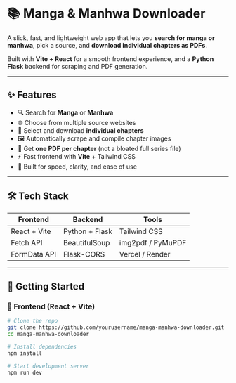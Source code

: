 # 📚 Manga & Manhwa Downloader

A slick, fast, and lightweight web app that lets you **search for manga or manhwa**, pick a source, and **download individual chapters as PDFs**.

Built with **Vite + React** for a smooth frontend experience, and a **Python Flask** backend for scraping and PDF generation.

---

## ✨ Features

- 🔍 Search for **Manga** or **Manhwa**
- 🌐 Choose from multiple source websites
- 📃 Select and download **individual chapters**
- 🖼️ Automatically scrape and compile chapter images
- 📂 Get **one PDF per chapter** (not a bloated full series file)
- ⚡ Fast frontend with **Vite** + Tailwind CSS
- 🚀 Built for speed, clarity, and ease of use

---

## 🛠️ Tech Stack

| Frontend          | Backend         | Tools               |
|------------------|-----------------|---------------------|
| React + Vite     | Python + Flask  | Tailwind CSS        |
| Fetch API        | BeautifulSoup   | img2pdf / PyMuPDF   |
| FormData API     | Flask-CORS      | Vercel / Render     |

---

## 🚀 Getting Started

### 🔧 Frontend (React + Vite)

```bash
# Clone the repo
git clone https://github.com/yourusername/manga-manhwa-downloader.git
cd manga-manhwa-downloader

# Install dependencies
npm install

# Start development server
npm run dev
